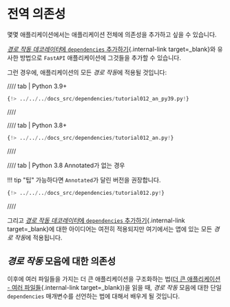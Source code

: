# 전역 의존성

몇몇 애플리케이션에서는 애플리케이션 전체에 의존성을 추가하고 싶을 수 있습니다.

[*경로 작동 데코레이터*에 `dependencies` 추가하기](dependencies-in-path-operation-decorators.md){.internal-link target=_blank}와 유사한 방법으로 `FastAPI` 애플리케이션에 그것들을 추가할 수 있습니다.

그런 경우에, 애플리케이션의 모든 *경로 작동*에 적용될 것입니다:

//// tab | Python 3.9+

```Python hl_lines="16"
{!> ../../../docs_src/dependencies/tutorial012_an_py39.py!}
```

////

//// tab | Python 3.8+

```Python hl_lines="16"
{!> ../../../docs_src/dependencies/tutorial012_an.py!}
```

////

//// tab | Python 3.8 Annotated가 없는 경우

!!! tip "팁"
    가능하다면 `Annotated`가 달린 버전을 권장합니다.

```Python hl_lines="15"
{!> ../../../docs_src/dependencies/tutorial012.py!}
```

////

그리고 [*경로 작동 데코레이터*에 `dependencies` 추가하기](dependencies-in-path-operation-decorators.md){.internal-link target=_blank}에 대한 아이디어는 여전히 적용되지만 여기에서는 앱에 있는 모든 *경로 작동*에 적용됩니다.

## *경로 작동* 모음에 대한 의존성

이후에 여러 파일들을 가지는 더 큰 애플리케이션을 구조화하는 법([더 큰 애플리케이션 - 여러 파일들](../../tutorial/bigger-applications.md){.internal-link target=_blank})을 읽을 때, *경로 작동* 모음에 대한 단일 `dependencies` 매개변수를 선언하는 법에 대해서 배우게 될 것입니다.
